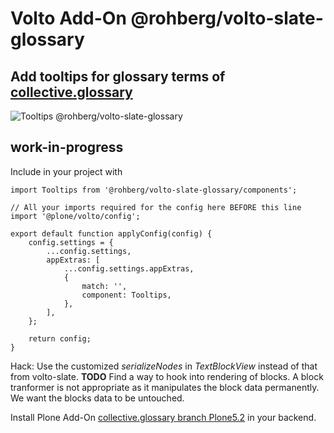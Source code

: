 # Volto Add-On @rohberg/volto-slate-glossary

## Add tooltips for glossary terms of [collective.glossary](https://github.com/collective/collective.glossary)

![Tooltips @rohberg/volto-slate-glossary](https://github.com/rohberg/volto-slate-glossary/blob/6deebe7ecfa5a6265e2ead8f5902cfd2243329ca/public/tooltips.png)

## work-in-progress

Include in your project with

    import Tooltips from '@rohberg/volto-slate-glossary/components';

    // All your imports required for the config here BEFORE this line
    import '@plone/volto/config';

    export default function applyConfig(config) {
        config.settings = {
            ...config.settings,
            appExtras: [
                ...config.settings.appExtras,
                {
                    match: '',
                    component: Tooltips,
                },
            ],
        };

        return config;
    }

Hack: Use the customized *serializeNodes* in *TextBlockView* instead of that from volto-slate. **TODO** Find a way to hook into rendering of blocks. A block tranformer is not appropriate as it manipulates the block data permanently. We want the blocks data to be untouched.

Install Plone Add-On [collective.glossary branch Plone5.2](https://github.com/collective/collective.glossary) in your backend.